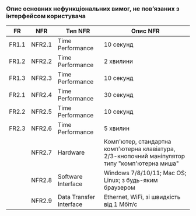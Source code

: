 ### Опис основних нефункціональних вимог, не пов’язаних з інтерфейсом користувача
| FR | NFR | Тип NFR | Опис NFR |
| --- | --- | --- | --- |
| FR1.1 | NFR2.1 | Time Performance | 10 секунд |
| FR1.2 | NFR2.2 | Time Performance | 2 хвилини |
| FR1.3 | NFR2.3 | Time Performance | 10 секунд |
| FR2.1 | NFR2.4 | Time Performance | 30 секунд |
| FR2.2 | NFR2.5 | Time Performance | 10 секунд |
| FR2.3 | NFR2.6 | Time Performance | 5 хвилин |
| | NFR2.7 | Hardware | Комп'ютер, стандартна комп'ютерна клавіатура, 2/3-кнопочний маніпулятор типу "комп'ютерна миша" |
| | NFR2.8 | Software Interface | Windows 7/8/10/11; Mac OS; Linux; з будь-яким браузером |
| | NFR2.9 | Data Transfer Interface | Ethernet, WiFi, зі швидкість від 1 Мбіт/с |
